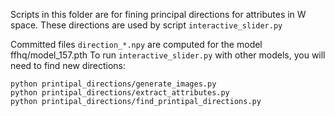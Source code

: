 Scripts in this folder are for fining principal directions for attributes in W space.
These directions are used by script `interactive_slider.py`

Committed files `direction_*.npy` are computed for the model ffhq/model_157.pth 
To run `interactive_slider.py` with other models, you will need to find new directions:

```shell script
python printipal_directions/generate_images.py
python printipal_directions/extract_attributes.py
python printipal_directions/find_printipal_directions.py
```
